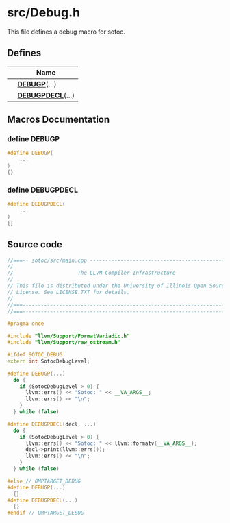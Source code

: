 # src/Debug.h

This file defines a debug macro for sotoc. 

## Defines

|                | Name           |
| -------------- | -------------- |
|  | **[DEBUGP](../Files/Debug_8h.md#define-debugp)**(...)  |
|  | **[DEBUGPDECL](../Files/Debug_8h.md#define-debugpdecl)**(...)  |




## Macros Documentation

### define DEBUGP

```cpp
#define DEBUGP(
    ...
)
{}
```


### define DEBUGPDECL

```cpp
#define DEBUGPDECL(
    ...
)
{}
```


## Source code
```cpp
//===-- sotoc/src/main.cpp ------------------------------------------------===//
//
//                     The LLVM Compiler Infrastructure
//
// This file is distributed under the University of Illinois Open Source
// License. See LICENSE.TXT for details.
//
//===----------------------------------------------------------------------===//
//===----------------------------------------------------------------------===//

#pragma once

#include "llvm/Support/FormatVariadic.h"
#include "llvm/Support/raw_ostream.h"

#ifdef SOTOC_DEBUG
extern int SotocDebugLevel;

#define DEBUGP(...)                                                            \
  do {                                                                         \
    if (SotocDebugLevel > 0) {                                                 \
      llvm::errs() << "Sotoc: " << __VA_ARGS__;                                \
      llvm::errs() << "\n";                                                    \
    }                                                                          \
  } while (false)

#define DEBUGPDECL(decl, ...)                                                  \
  do {                                                                         \
    if (SotocDebugLevel > 0) {                                                 \
      llvm::errs() << "Sotoc: " << llvm::formatv(__VA_ARGS__);                 \
      decl->print(llvm::errs());                                               \
      llvm::errs() << "\n";                                                    \
    }                                                                          \
  } while (false)

#else // OMPTARGET_DEBUG
#define DEBUGP(...)                                                            \
  {}
#define DEBUGPDECL(...)                                                        \
  {}
#endif // OMPTARGET_DEBUG
```



